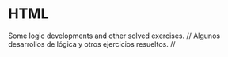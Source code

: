 # HTML
Some logic developments and other solved exercises. // Algunos desarrollos de lógica y otros ejercicios resueltos. //
